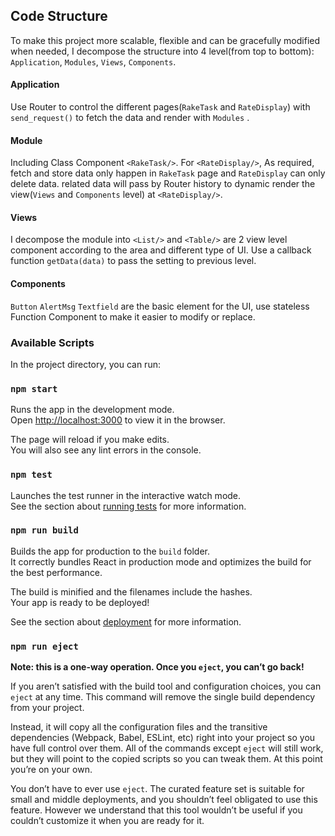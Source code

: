 ## Code Structure
To make this project more scalable, flexible and can be gracefully modified when needed, 
I decompose the structure into 4 level(from top to bottom): `Application`, `Modules`, `Views`, `Components`.

#### Application
Use Router to control the different pages(`RakeTask` and `RateDisplay`) with `send_request()` to fetch the data and render with `Modules`
.

#### Module
Including Class Component `<RakeTask/>`. For `<RateDisplay/>`,  As required, fetch and store data only happen in `RakeTask` page and `RateDisplay` can only delete data.
related data will pass by Router history to dynamic render the view(`Views` and `Components` level) at `<RateDisplay/>`. 

#### Views
I decompose the module into `<List/>` and `<Table/>` are 2 view level component according to 
the area and different type of UI. Use a callback function `getData(data)` to pass the
setting to previous level.

#### Components
`Button` `AlertMsg` `Textfield` are the basic element for the UI, use stateless
Function Component to make it easier to modify or replace.


### Available Scripts

In the project directory, you can run:

### `npm start`

Runs the app in the development mode.<br>
Open [http://localhost:3000](http://localhost:3000) to view it in the browser.

The page will reload if you make edits.<br>
You will also see any lint errors in the console.

### `npm test`

Launches the test runner in the interactive watch mode.<br>
See the section about [running tests](https://facebook.github.io/create-react-app/docs/running-tests) for more information.

### `npm run build`

Builds the app for production to the `build` folder.<br>
It correctly bundles React in production mode and optimizes the build for the best performance.

The build is minified and the filenames include the hashes.<br>
Your app is ready to be deployed!

See the section about [deployment](https://facebook.github.io/create-react-app/docs/deployment) for more information.

### `npm run eject`

**Note: this is a one-way operation. Once you `eject`, you can’t go back!**

If you aren’t satisfied with the build tool and configuration choices, you can `eject` at any time. This command will remove the single build dependency from your project.

Instead, it will copy all the configuration files and the transitive dependencies (Webpack, Babel, ESLint, etc) right into your project so you have full control over them. All of the commands except `eject` will still work, but they will point to the copied scripts so you can tweak them. At this point you’re on your own.

You don’t have to ever use `eject`. The curated feature set is suitable for small and middle deployments, and you shouldn’t feel obligated to use this feature. However we understand that this tool wouldn’t be useful if you couldn’t customize it when you are ready for it.

